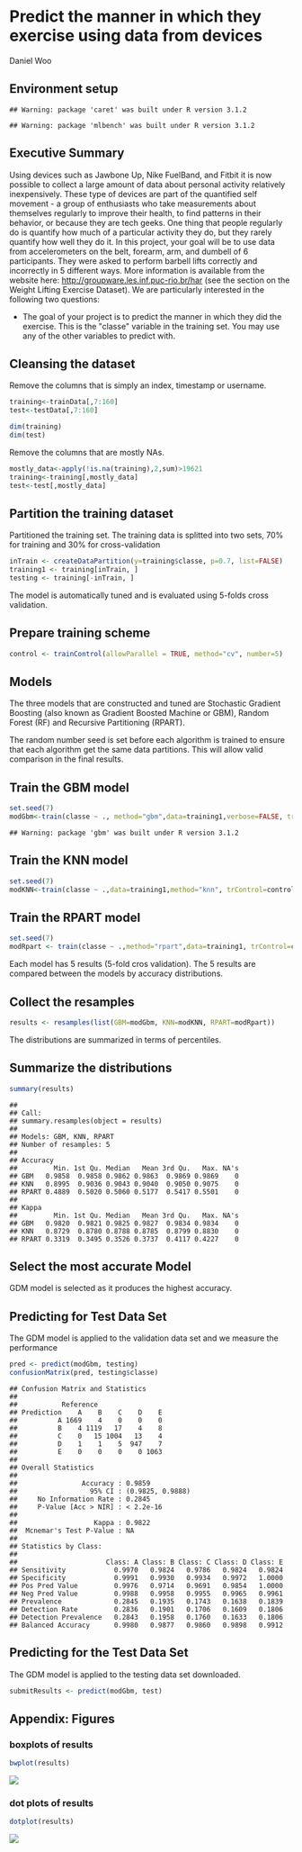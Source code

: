 # Predict the manner in which they exercise using data from devices
Daniel Woo  

## Environment setup

```
## Warning: package 'caret' was built under R version 3.1.2
```

```
## Warning: package 'mlbench' was built under R version 3.1.2
```

## Executive Summary
Using devices such as Jawbone Up, Nike FuelBand, and Fitbit it is now possible to collect a large amount of data about personal activity relatively inexpensively. These type of devices are part of the quantified self movement - a group of enthusiasts who take measurements about themselves regularly to improve their health, to find patterns in their behavior, or because they are tech geeks. One thing that people regularly do is quantify how much of a particular activity they do, but they rarely quantify how well they do it. In this project, your goal will be to use data from accelerometers on the belt, forearm, arm, and dumbell of 6 participants. They were asked to perform barbell lifts correctly and incorrectly in 5 different ways. More information is available from the website here: http://groupware.les.inf.puc-rio.br/har (see the section on the Weight Lifting Exercise Dataset). We are particularly interested in the following two questions:

* The goal of your project is to predict the manner in which they did the exercise. This is the "classe" variable in the training set. You may use any of the other variables to predict with.



## Cleansing the dataset

Remove the columns that is simply an index, timestamp or username.


```r
training<-trainData[,7:160]
test<-testData[,7:160]

dim(training)
dim(test)
```

Remove the columns that are mostly NAs. 


```r
mostly_data<-apply(!is.na(training),2,sum)>19621
training<-training[,mostly_data]
test<-test[,mostly_data]
```

## Partition the training dataset

Partitioned the training set. The training data is splitted into two sets, 70% for training and 30% for cross-validation


```r
inTrain <- createDataPartition(y=training$classe, p=0.7, list=FALSE)
training1 <- training[inTrain, ]
testing <- training[-inTrain, ]
```

The model is automatically tuned and is evaluated using 5-folds cross validation.

## Prepare training scheme

```r
control <- trainControl(allowParallel = TRUE, method="cv", number=5)
```

## Models

The three models that are constructed and tuned are Stochastic Gradient Boosting (also known as Gradient Boosted Machine or GBM), Random Forest (RF) and Recursive Partitioning (RPART).

The random number seed is set before each algorithm is trained to ensure that each algorithm get the same data partitions. This will allow valid comparison in the final results.

## Train the GBM model


```r
set.seed(7)
modGbm<-train(classe ~ ., method="gbm",data=training1,verbose=FALSE, trControl=control)
```

```
## Warning: package 'gbm' was built under R version 3.1.2
```

## Train the KNN model


```r
set.seed(7)
modKNN<-train(classe ~ .,data=training1,method="knn", trControl=control)
```

## Train the RPART model


```r
set.seed(7)
modRpart <- train(classe ~ .,method="rpart",data=training1, trControl=control)
```

Each model has 5 results (5-fold cros validation). The 5 results are compared between the models by accuracy distributions. 

## Collect the resamples


```r
results <- resamples(list(GBM=modGbm, KNN=modKNN, RPART=modRpart))
```

The distributions are summarized in terms of percentiles.
## Summarize the distributions


```r
summary(results)
```

```
## 
## Call:
## summary.resamples(object = results)
## 
## Models: GBM, KNN, RPART 
## Number of resamples: 5 
## 
## Accuracy 
##         Min. 1st Qu. Median   Mean 3rd Qu.   Max. NA's
## GBM   0.9858  0.9858 0.9862 0.9863  0.9869 0.9869    0
## KNN   0.8995  0.9036 0.9043 0.9040  0.9050 0.9075    0
## RPART 0.4889  0.5020 0.5060 0.5177  0.5417 0.5501    0
## 
## Kappa 
##         Min. 1st Qu. Median   Mean 3rd Qu.   Max. NA's
## GBM   0.9820  0.9821 0.9825 0.9827  0.9834 0.9834    0
## KNN   0.8729  0.8780 0.8788 0.8785  0.8799 0.8830    0
## RPART 0.3319  0.3495 0.3526 0.3737  0.4117 0.4227    0
```

## Select the most accurate Model

GDM model is selected as it produces the highest accuracy.

## Predicting for Test Data Set

The GDM model is applied to the validation data set and we measure the performance


```r
pred <- predict(modGbm, testing)
confusionMatrix(pred, testing$classe)
```

```
## Confusion Matrix and Statistics
## 
##           Reference
## Prediction    A    B    C    D    E
##          A 1669    4    0    0    0
##          B    4 1119   17    4    8
##          C    0   15 1004   13    4
##          D    1    1    5  947    7
##          E    0    0    0    0 1063
## 
## Overall Statistics
##                                           
##                Accuracy : 0.9859          
##                  95% CI : (0.9825, 0.9888)
##     No Information Rate : 0.2845          
##     P-Value [Acc > NIR] : < 2.2e-16       
##                                           
##                   Kappa : 0.9822          
##  Mcnemar's Test P-Value : NA              
## 
## Statistics by Class:
## 
##                      Class: A Class: B Class: C Class: D Class: E
## Sensitivity            0.9970   0.9824   0.9786   0.9824   0.9824
## Specificity            0.9991   0.9930   0.9934   0.9972   1.0000
## Pos Pred Value         0.9976   0.9714   0.9691   0.9854   1.0000
## Neg Pred Value         0.9988   0.9958   0.9955   0.9965   0.9961
## Prevalence             0.2845   0.1935   0.1743   0.1638   0.1839
## Detection Rate         0.2836   0.1901   0.1706   0.1609   0.1806
## Detection Prevalence   0.2843   0.1958   0.1760   0.1633   0.1806
## Balanced Accuracy      0.9980   0.9877   0.9860   0.9898   0.9912
```

## Predicting for the Test Data Set

The GDM model is applied to the testing data set downloaded.


```r
submitResults <- predict(modGbm, test)
```

## Appendix: Figures

### boxplots of results

```r
bwplot(results)
```

![](M8PA1_files/figure-html/bwplotresults-1.png) 

### dot plots of results

```r
dotplot(results)
```

![](M8PA1_files/figure-html/dotplotresults-1.png) 
